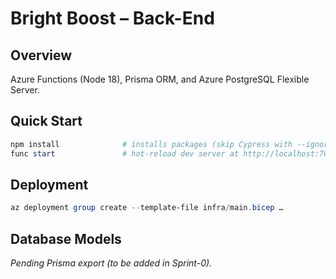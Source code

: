 # Bright Boost – Back-End

## Overview
Azure Functions (Node 18), Prisma ORM, and Azure PostgreSQL Flexible Server.

## Quick Start
```powershell
npm install              # installs packages (skip Cypress with --ignore-scripts)
func start               # hot-reload dev server at http://localhost:7071
```

## Deployment
```powershell
az deployment group create --template-file infra/main.bicep …
```

## Database Models
_Pending Prisma export (to be added in Sprint-0)._
